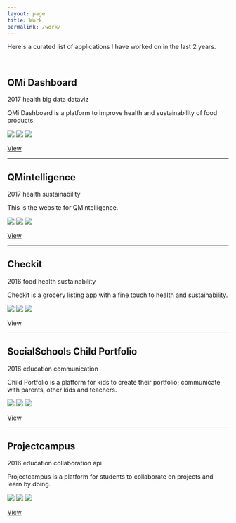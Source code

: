 ```yaml
---
layout: page
title: Work
permalink: /work/
---
```


Here's a curated list of applications I have worked on in the last 2 years.

<br/>

## QMi Dashboard

<span class="post-meta">2017</span>
<span class="tag">health</span>
<span class="tag">big data</span>
<span class="tag">dataviz</span>

QMi Dashboard is a platform to improve health and sustainability of food products.

<img class="img-portfolio" src="https://placeholdit.co//i/400x300?&bg=ccc&fc=888&text=work">
<img class="img-portfolio" src="https://placeholdit.co//i/400x300?&bg=ccc&fc=888&text=work">
<img class="img-portfolio" src="https://placeholdit.co//i/400x300?&bg=ccc&fc=888&text=work">

<a href="https://www.qmintelligence.com/qmi-dashboard-en-gezondheidsbenchmarks/">View</a>

---

## QMintelligence

<span class="post-meta">2017</span>
<span class="tag">health</span>
<span class="tag">sustainability</span>

This is the website for QMintelligence.

<img class="img-portfolio" src="https://placeholdit.co//i/400x300?&bg=ccc&fc=888&text=work">
<img class="img-portfolio" src="https://placeholdit.co//i/400x300?&bg=ccc&fc=888&text=work">
<img class="img-portfolio" src="https://placeholdit.co//i/400x300?&bg=ccc&fc=888&text=work">

<a href="https://www.qmintelligence.com/">View</a>

---

## Checkit

<span class="post-meta">2016</span>
<span class="tag">food</span>
<span class="tag">health</span>
<span class="tag">sustainability</span>

Checkit is a grocery listing app with a fine touch to health and sustainability.

<img class="img-portfolio" src="https://placeholdit.co//i/400x300?&bg=ccc&fc=888&text=work">
<img class="img-portfolio" src="https://placeholdit.co//i/400x300?&bg=ccc&fc=888&text=work">
<img class="img-portfolio" src="https://placeholdit.co//i/400x300?&bg=ccc&fc=888&text=work">

<a href="http://www.thequestionmark.org/checkit">View</a>

---

## SocialSchools Child Portfolio

<span class="post-meta">2016</span>
<span class="tag">education</span>
<span class="tag">communication</span>

Child Portfolio is a platform for kids to create their portfolio; communicate with parents, other kids and teachers.

<img class="img-portfolio" src="https://placeholdit.co//i/400x300?&bg=ccc&fc=888&text=work">
<img class="img-portfolio" src="https://placeholdit.co//i/400x300?&bg=ccc&fc=888&text=work">
<img class="img-portfolio" src="https://placeholdit.co//i/400x300?&bg=ccc&fc=888&text=work">

<a href="https://www.socialschools.nl/leerlingportfolio/">View</a>

---

## Projectcampus

<span class="post-meta">2016</span>
<span class="tag">education</span>
<span class="tag">collaboration</span>
<span class="tag">api</span>

Projectcampus is a platform for students to collaborate on projects and learn by doing.

<img class="img-portfolio" src="https://placeholdit.co//i/400x300?&bg=ccc&fc=888&text=work">
<img class="img-portfolio" src="https://placeholdit.co//i/400x300?&bg=ccc&fc=888&text=work">
<img class="img-portfolio" src="https://placeholdit.co//i/400x300?&bg=ccc&fc=888&text=work">

<a href="https://about.projectcamp.us/">View</a>
